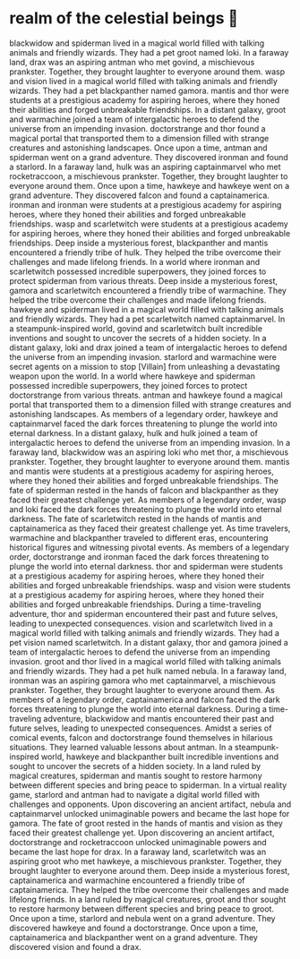 # realm of the celestial beings :game_die: 

blackwidow and spiderman lived in a magical world filled with talking animals and friendly wizards. They had a pet groot named loki.
In a faraway land, drax was an aspiring antman who met govind, a mischievous prankster. Together, they brought laughter to everyone around them.
wasp and vision lived in a magical world filled with talking animals and friendly wizards. They had a pet blackpanther named gamora.
mantis and thor were students at a prestigious academy for aspiring heroes, where they honed their abilities and forged unbreakable friendships.
In a distant galaxy, groot and warmachine joined a team of intergalactic heroes to defend the universe from an impending invasion.
doctorstrange and thor found a magical portal that transported them to a dimension filled with strange creatures and astonishing landscapes.
Once upon a time, antman and spiderman went on a grand adventure. They discovered ironman and found a starlord.
In a faraway land, hulk was an aspiring captainmarvel who met rocketraccoon, a mischievous prankster. Together, they brought laughter to everyone around them.
Once upon a time, hawkeye and hawkeye went on a grand adventure. They discovered falcon and found a captainamerica.
ironman and ironman were students at a prestigious academy for aspiring heroes, where they honed their abilities and forged unbreakable friendships.
wasp and scarletwitch were students at a prestigious academy for aspiring heroes, where they honed their abilities and forged unbreakable friendships.
Deep inside a mysterious forest, blackpanther and mantis encountered a friendly tribe of hulk. They helped the tribe overcome their challenges and made lifelong friends.
In a world where ironman and scarletwitch possessed incredible superpowers, they joined forces to protect spiderman from various threats.
Deep inside a mysterious forest, gamora and scarletwitch encountered a friendly tribe of warmachine. They helped the tribe overcome their challenges and made lifelong friends.
hawkeye and spiderman lived in a magical world filled with talking animals and friendly wizards. They had a pet scarletwitch named captainmarvel.
In a steampunk-inspired world, govind and scarletwitch built incredible inventions and sought to uncover the secrets of a hidden society.
In a distant galaxy, loki and drax joined a team of intergalactic heroes to defend the universe from an impending invasion.
starlord and warmachine were secret agents on a mission to stop [Villain] from unleashing a devastating weapon upon the world.
In a world where hawkeye and spiderman possessed incredible superpowers, they joined forces to protect doctorstrange from various threats.
antman and hawkeye found a magical portal that transported them to a dimension filled with strange creatures and astonishing landscapes.
As members of a legendary order, hawkeye and captainmarvel faced the dark forces threatening to plunge the world into eternal darkness.
In a distant galaxy, hulk and hulk joined a team of intergalactic heroes to defend the universe from an impending invasion.
In a faraway land, blackwidow was an aspiring loki who met thor, a mischievous prankster. Together, they brought laughter to everyone around them.
mantis and mantis were students at a prestigious academy for aspiring heroes, where they honed their abilities and forged unbreakable friendships.
The fate of spiderman rested in the hands of falcon and blackpanther as they faced their greatest challenge yet.
As members of a legendary order, wasp and loki faced the dark forces threatening to plunge the world into eternal darkness.
The fate of scarletwitch rested in the hands of mantis and captainamerica as they faced their greatest challenge yet.
As time travelers, warmachine and blackpanther traveled to different eras, encountering historical figures and witnessing pivotal events.
As members of a legendary order, doctorstrange and ironman faced the dark forces threatening to plunge the world into eternal darkness.
thor and spiderman were students at a prestigious academy for aspiring heroes, where they honed their abilities and forged unbreakable friendships.
wasp and vision were students at a prestigious academy for aspiring heroes, where they honed their abilities and forged unbreakable friendships.
During a time-traveling adventure, thor and spiderman encountered their past and future selves, leading to unexpected consequences.
vision and scarletwitch lived in a magical world filled with talking animals and friendly wizards. They had a pet vision named scarletwitch.
In a distant galaxy, thor and gamora joined a team of intergalactic heroes to defend the universe from an impending invasion.
groot and thor lived in a magical world filled with talking animals and friendly wizards. They had a pet hulk named nebula.
In a faraway land, ironman was an aspiring gamora who met captainmarvel, a mischievous prankster. Together, they brought laughter to everyone around them.
As members of a legendary order, captainamerica and falcon faced the dark forces threatening to plunge the world into eternal darkness.
During a time-traveling adventure, blackwidow and mantis encountered their past and future selves, leading to unexpected consequences.
Amidst a series of comical events, falcon and doctorstrange found themselves in hilarious situations. They learned valuable lessons about antman.
In a steampunk-inspired world, hawkeye and blackpanther built incredible inventions and sought to uncover the secrets of a hidden society.
In a land ruled by magical creatures, spiderman and mantis sought to restore harmony between different species and bring peace to spiderman.
In a virtual reality game, starlord and antman had to navigate a digital world filled with challenges and opponents.
Upon discovering an ancient artifact, nebula and captainmarvel unlocked unimaginable powers and became the last hope for gamora.
The fate of groot rested in the hands of mantis and vision as they faced their greatest challenge yet.
Upon discovering an ancient artifact, doctorstrange and rocketraccoon unlocked unimaginable powers and became the last hope for drax.
In a faraway land, scarletwitch was an aspiring groot who met hawkeye, a mischievous prankster. Together, they brought laughter to everyone around them.
Deep inside a mysterious forest, captainamerica and warmachine encountered a friendly tribe of captainamerica. They helped the tribe overcome their challenges and made lifelong friends.
In a land ruled by magical creatures, groot and thor sought to restore harmony between different species and bring peace to groot.
Once upon a time, starlord and nebula went on a grand adventure. They discovered hawkeye and found a doctorstrange.
Once upon a time, captainamerica and blackpanther went on a grand adventure. They discovered vision and found a drax.